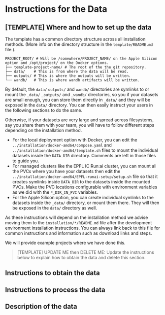 # Instructions for the Data

## [TEMPLATE] Where and how to set up the data

The template has a common directory structure across all installation methods.
(More info on the directory structure in the `template/README.md` file.).

  ```text
  PROJECT_ROOT/ # Will be /somewhere/PROJECT_NAME/ on the Apple Silicon option and /opt/project/ on the Docker options.
  ├── template-project-name/ # The root of the the git repository.
  ├── data/    # This is from where the data will be read.
  ├── outputs/ # This is where the outputs will be written.
  └── wandb/   # This is where wandb artifacts will be written.
  ```

By default, the `data/` `outputs/` and `wandb/` directories
are symlinks to or mount the `_data/` `_outputs/` and `_wandb/` directories, so you if your datasets
are small enough, you can store them directly in `_data/` and they will be exposed in the `data/` directory.
You can then easily instruct your users in the following sections to do the same.

Otherwise, if your datasets are very large and spread across filesystems, say you share them with your team,
you will have to follow different steps depending on the installation method.

* For the local deployment option with Docker, you can edit the `../installation/docker-amd64/compose.yaml` and
  `../installation/docker-amd64/template.sh` files to mount the individual datasets inside the `DATA_DIR` directory.
  Comments are left in those files to guide you.
* For managed clusters like the EPFL IC Run:ai cluster, you can mount all the PVCs where you have
  your datasets then edit the
  `../installation/docker-amd64/EPFL-runai-setup/setup.sh` file so that it creates symlinks inside `DATA_DIR`
  to the datasets inside the mounted PVCs.
  Make the PVC locations configurable with environment variables as we did with the `*_DIR_IN_PVC` variables.
* For the Apple Silicon option, you can create individual symlinks to the datasets inside the `_data/` directory,
  or mount them there.
  They will then be exposed in the `data/` directory as well.

As these instructions will depend on the installation method we advise moving them to the `installation/*/README.md`
file after the development environment installation instructions.
You can always link back to this file for common instructions and information such as download links and steps.

We will provide example projects where we have done this.

> [TEMPLATE] UPDATE ME then DELETE ME:
> Update the instructions below to explain how to obtain the data and delete this section.

## Instructions to obtain the data

## Instructions to process the data

## Description of the data
